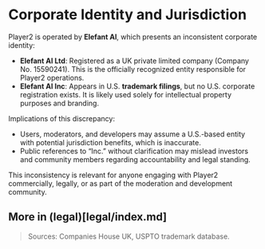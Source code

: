 # Corporate Identity and Jurisdiction

Player2 is operated by **Elefant AI**, which presents an inconsistent corporate identity:

- **Elefant AI Ltd**: Registered as a UK private limited company (Company No. 15590241). This is the officially recognized entity responsible for Player2 operations.
- **Elefant AI Inc**: Appears in U.S. **trademark filings**, but no U.S. corporate registration exists. It is likely used solely for intellectual property purposes and branding.

Implications of this discrepancy:
- Users, moderators, and developers may assume a U.S.-based entity with potential jurisdiction benefits, which is inaccurate.
- Public references to “Inc.” without clarification may mislead investors and community members regarding accountability and legal standing.

This inconsistency is relevant for anyone engaging with Player2 commercially, legally, or as part of the moderation and development community.

## More in (legal)[legal/index.md]

> Sources: Companies House UK, USPTO trademark database.
